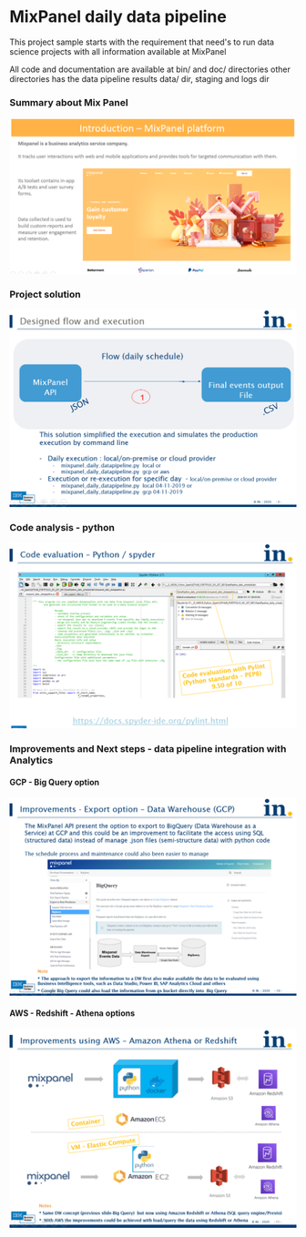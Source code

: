 # MixPanel daily data pipeline

This project sample starts with the requirement that need's to run data science projects with all information available at MixPanel

All code and documentation are available at bin/ and doc/ directories
	other directories has the data pipeline results data/ dir, staging and logs dir


### Summary about Mix Panel
![doc/img/README-1-Mixpanel.PNG](./doc/img/README-1-Mixpanel.PNG)


### Project solution
![doc/img/README-2-Solution.PNG](./doc/img/README-2-Solution.PNG)

### Code analysis - python
![doc/img/README-3-Code-Evaluation.PNG](./doc/img/README-3-Code-Evaluation.PNG)

### Improvements and Next steps - data pipeline integration with Analytics

#### GCP - Big Query option
![doc/img/README-4-gcp.PNG](./doc/img/README-4-gcp.PNG)

#### AWS - Redshift - Athena options
![doc/img/README-5-aws.PNG](./doc/img/README-5-aws.PNG)


